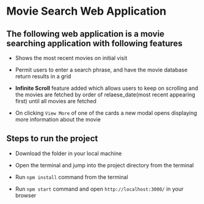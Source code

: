 # Movie Search Web Application

## The following web application is a movie searching application with following features

-   Shows the most recent movies on initial visit

-   Permit users to enter a search phrase, and have the movie database return results in a grid

-   **Infinite Scroll** feature added which allows users to keep on scrolling and the movies are fetched by order of relaese_date(most recent appearing first) until all movies are fetched

-   On clicking `View More` of one of the cards a new modal opens displaying more information about the movie



## Steps to run the project

-   Download the folder in your local machine

-   Open the terminal and jump into the project directory from the terminal

-   Run `npm install` command from the terminal

-   Run `npm start` command and open `http://localhost:3000/` in your browser